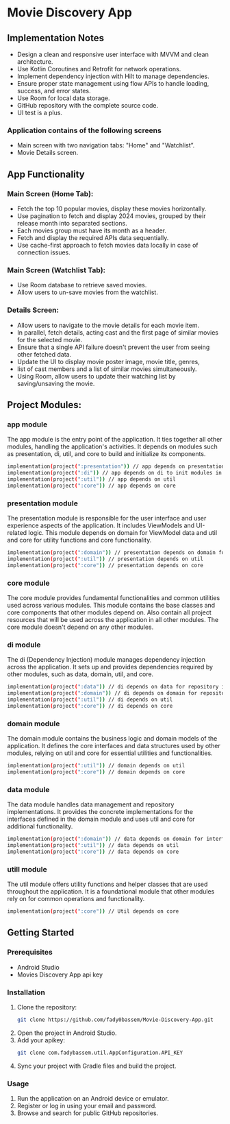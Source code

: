 # Movie Discovery App

## Implementation Notes
- Design a clean and responsive user interface with MVVM and clean architecture.
- Use Kotlin Coroutines and Retrofit for network operations.
- Implement dependency injection with Hilt to manage dependencies.
- Ensure proper state management using flow APIs to handle loading, success, and error states.
- Use Room for local data storage.
- GitHub repository with the complete source code.
- UI test is a plus.

### Application contains of the following screens
- Main screen with two navigation tabs: "Home" and "Watchlist”.
- Movie Details screen.
  
## App Functionality

### Main Screen (Home Tab):
- Fetch the top 10 popular movies, display these movies horizontally.
- Use pagination to fetch and display 2024 movies, grouped by their release month into separated sections.
- Each movies group must have its month as a header.
- Fetch and display the required APIs data sequentially.
- Use cache-first approach to fetch movies data locally in case of connection issues.

### Main Screen (Watchlist Tab):
- Use Room database to retrieve saved movies.
- Allow users to un-save movies from the watchlist.

### Details Screen:
- Allow users to navigate to the movie details for each movie item.
- In parallel, fetch details, acting cast and the first page of similar movies for the selected movie.
- Ensure that a single API failure doesn't prevent the user from seeing other fetched data.
- Update the UI to display movie poster image, movie title, genres,
- list of cast members and a list of similar movies simultaneously.
- Using Room, allow users to update their watching list by saving/unsaving the movie.

## Project Modules:
### app module
The app module is the entry point of the application. It ties together all other modules, handling the application's activities. 
It depends on modules such as presentation, di, util, and core to build and initialize its components.

```sh
implementation(project(":presentation")) // app depends on presentation for adding views in activities
implementation(project(":di")) // app depends on di to init modules in application
implementation(project(":util")) // app depends on util
implementation(project(":core")) // app depends on core
```


### presentation module
The presentation module is responsible for the user interface and user experience aspects of the application. 
It includes ViewModels and UI-related logic. 
This module depends on domain for ViewModel data and util and core for utility functions and core functionality.

```sh
implementation(project(":domain")) // presentation depends on domain for ViewModels
implementation(project(":util")) // presentation depends on util
implementation(project(":core")) // presentation depends on core
```


### core module
The core module provides fundamental functionalities and common utilities used across various modules. 
This module contains the base classes and core components that other modules depend on.
Also contain all project resources that will be used across the application in all other modules.
The core module doesn't depend on any other modules.


### di module
The di (Dependency Injection) module manages dependency injection across the application. 
It sets up and provides dependencies required by other modules, such as data, domain, util, and core.

```sh
implementation(project(":data")) // di depends on data for repository implementations
implementation(project(":domain")) // di depends on domain for repository interfaces
implementation(project(":util")) // di depends on util
implementation(project(":core")) // di depends on core
```


### domain module
The domain module contains the business logic and domain models of the application. 
It defines the core interfaces and data structures used by other modules, relying on util and core for essential utilities and functionalities.

```sh
implementation(project(":util")) // domain depends on util
implementation(project(":core")) // domain depends on core
```


### data module
The data module handles data management and repository implementations. 
It provides the concrete implementations for the interfaces defined in the domain module and uses util and core for additional functionality.

```sh
implementation(project(":domain")) // data depends on domain for interfaces
implementation(project(":util")) // data depends on util
implementation(project(":core")) // data depends on core
```


### utill module
The util module offers utility functions and helper classes that are used throughout the application. 
It is a foundational module that other modules rely on for common operations and functionality.

```sh
implementation(project(":core")) // Util depends on core
```

## Getting Started

### Prerequisites
- Android Studio
- Movies Discovery App api key

### Installation
1. Clone the repository:
   ```sh
   git clone https://github.com/fady0bassem/Movie-Discovery-App.git
2. Open the project in Android Studio.
3. Add your apikey:
   ```sh
   git clone com.fadybassem.util.AppConfiguration.API_KEY
4. Sync your project with Gradle files and build the project.

### Usage
1. Run the application on an Android device or emulator.
2. Register or log in using your email and password.
3. Browse and search for public GitHub repositories.
